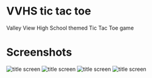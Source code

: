 # VVHS tic tac toe
Valley View High School themed Tic Tac Toe game

# Screenshots

![title screen](https://raw.githubusercontent.com/mgurga/tictactoe/master/docs/screenshot01.png)
![title screen](https://raw.githubusercontent.com/mgurga/tictactoe/master/docs/screenshot02.png)
![title screen](https://raw.githubusercontent.com/mgurga/tictactoe/master/docs/screenshot03.png)
![title screen](https://raw.githubusercontent.com/mgurga/tictactoe/master/docs/screenshot05.png)
